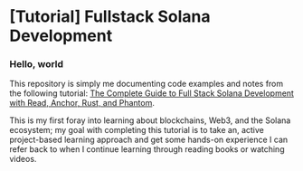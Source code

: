 # [Tutorial] Fullstack Solana Development

### Hello, world
This repository is simply me documenting code examples and notes from the following tutorial: [The Complete Guide to Full Stack Solana Development with Read, Anchor, Rust, and Phantom](https://dev.to/dabit3/the-complete-guide-to-full-stack-solana-development-with-react-anchor-rust-and-phantom-3291).

This is my first foray into learning about blockchains, Web3, and the Solana ecosystem; my goal with completing this tutorial is to take an, active project-based learning approach and get some hands-on experience I can refer back to when I continue learning through reading books or watching videos. 